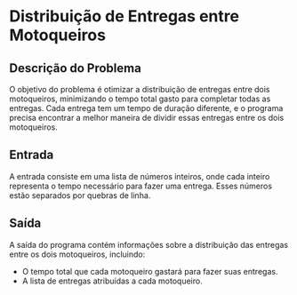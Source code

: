 # Distribuição de Entregas entre Motoqueiros

## Descrição do Problema

O objetivo do problema é otimizar a distribuição de entregas entre dois motoqueiros, minimizando o tempo total gasto para completar todas as entregas. Cada entrega tem um tempo de duração diferente, e o programa precisa encontrar a melhor maneira de dividir essas entregas entre os dois motoqueiros.

## Entrada

A entrada consiste em uma lista de números inteiros, onde cada inteiro representa o tempo necessário para fazer uma entrega. Esses números estão separados por quebras de linha.

## Saída

A saída do programa contém informações sobre a distribuição das entregas entre os dois motoqueiros, incluindo:

- O tempo total que cada motoqueiro gastará para fazer suas entregas.
- A lista de entregas atribuídas a cada motoqueiro.
